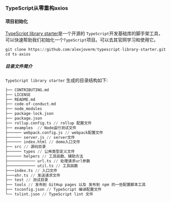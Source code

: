 ### TypeScript从零重构axios

#### 项目初始化


[TypeScript library starter](https://github.com/alexjoverm/typescript-library-starter.git)是一个开源的 `TypeScript`开发基础库的脚手架工具，可以快速帮助我们初始化一个`TypeScript`项目。可以去其官网学习和使用它。

```python
git clone https://github.com/alexjoverm/typescript-library-starter.git ts-axios
cd ts-axios
```

##### 目录文件简介

`TypeScript library starter` 生成的目录结构如下: 

```python
├── CONTRIBUTING.md
├── LICENSE 
├── README.md
├── code-of-conduct.md
├── node_modules
├── package-lock.json
├── package.json
├── rollup.config.ts // rollup 配置文件
├── examples  // Node运行测试文件
├────── webpack.config.js // webpack配置文件
├────── server.js // server文件
├────── index.html // demo入口文件
├── src // 源码目录
├────── types // 公用类型定义文件
├────── helpers // 工具函数、辅助方法
├──────────── url.ts // 处理请求url参数
├──────────── util.ts // 工具函数
├───index.ts // 入口文件
├───xhr.ts // 发送请求文件
├── test // 测试目录
├── tools // 发布到 GitHup pages 以及 发布到 npm 的一些配置脚本工具
├── tsconfig.json // TypeScript 编译配置文件
└── tslint.json // TypeScript lint 文件
```